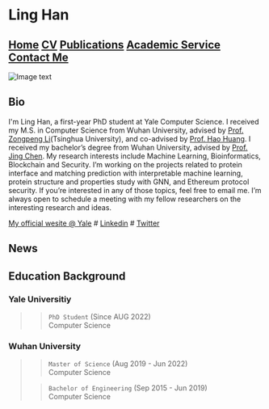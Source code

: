 # Ling Han
## [Home](https://www.linghan.me/)    [CV](https://www.linghan.me/CV)     [Publications](https://www.linghan.me/publications)     [Academic Service](https://www.linghan.me/AS)     [Contact Me](https://www.linghan.me/CM)
![Image text](https://cpsc.yale.edu/sites/default/files/styles/people_thumbnail/public/pictures/picture-4584-1665512254.jpg?itok=IApMI3ZT)

## Bio
I'm Ling Han, a first-year PhD student at Yale Computer Science. I received my M.S. in Computer Science from Wuhan University, advised by [Prof. Zongpeng Li](https://scholar.google.com/citations?user=UnsBY_AAAAAJ&hl=en)(Tsinghua University), and co-advised by [Prof. Hao Huang](http://cs.whu.edu.cn/info/1019/2467.htm#). I received my bachelor’s degree from Wuhan University, advised by [Prof. Jing Chen](https://cse.whu.edu.cn/info/1272/3389.htm). My research interests include Machine Learning, Bioinformatics, Blockchain and Security. I’m working on the projects related to protein interface and matching prediction with interpretable machine learning, protein structure and properties study with GNN, and Ethereum protocol security. If you’re interested in any of those topics, feel free to email me. I’m always open to schedule a meeting with my fellow researchers on the interesting research and ideas. 


[My official wesite @ Yale](https://cpsc.yale.edu/people/ling-han) # 
[Linkedin](https://www.linkedin.com/in/ling-han-brian) # 
[Twitter](https://twitter.com/BRIANHANL)

## News

## Education Background
### Yale Universitiy 
>> `PhD Student` (Since AUG 2022) <br>
>> Computer Science

### Wuhan University
>> `Master of Science` (Aug 2019 - Jun 2022) <br>
>> Computer Science
>
>> `Bachelor of Engineering` (Sep 2015 - Jun 2019) <br>
>> Computer Science

